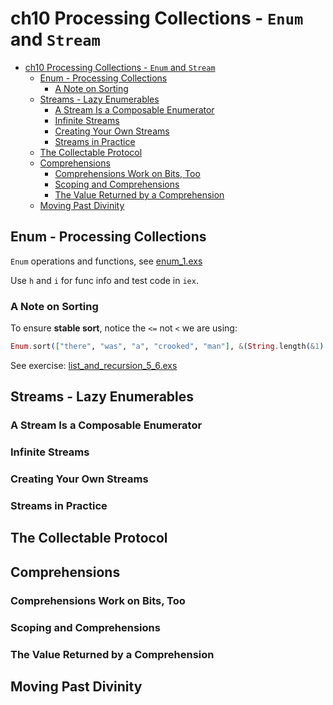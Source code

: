 # ch10 Processing Collections - `Enum` and `Stream`

- [ch10 Processing Collections - `Enum` and `Stream`](#ch10-processing-collections---enum-and-stream)
  - [Enum - Processing Collections](#enum---processing-collections)
    - [A Note on Sorting](#a-note-on-sorting)
  - [Streams - Lazy Enumerables](#streams---lazy-enumerables)
    - [A Stream Is a Composable Enumerator](#a-stream-is-a-composable-enumerator)
    - [Infinite Streams](#infinite-streams)
    - [Creating Your Own Streams](#creating-your-own-streams)
    - [Streams in Practice](#streams-in-practice)
  - [The Collectable Protocol](#the-collectable-protocol)
  - [Comprehensions](#comprehensions)
    - [Comprehensions Work on Bits, Too](#comprehensions-work-on-bits-too)
    - [Scoping and Comprehensions](#scoping-and-comprehensions)
    - [The Value Returned by a Comprehension](#the-value-returned-by-a-comprehension)
  - [Moving Past Divinity](#moving-past-divinity)

## Enum - Processing Collections

`Enum` operations and functions, see [enum_1.exs](../code/ch10/enum_1.exs)

Use `h` and `i` for func info and test code in `iex`.

### A Note on Sorting

To ensure **stable sort**, notice the `<=` not `<` we are using:

```elixir
Enum.sort(["there", "was", "a", "crooked", "man"], &(String.length(&1) <= String.length(&2)))
```

See exercise: [list_and_recursion_5_6.exs](../code/ch10/list_and_recursion_5_6.exs)

## Streams - Lazy Enumerables

### A Stream Is a Composable Enumerator

### Infinite Streams

### Creating Your Own Streams


### Streams in Practice

## The Collectable Protocol

## Comprehensions

### Comprehensions Work on Bits, Too

### Scoping and Comprehensions

### The Value Returned by a Comprehension

## Moving Past Divinity
